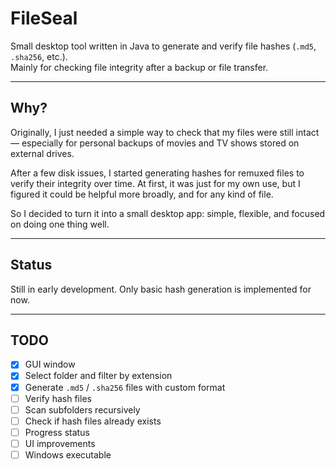 # FileSeal

Small desktop tool written in Java to generate and verify file hashes (`.md5`, `.sha256`, etc.).  
Mainly for checking file integrity after a backup or file transfer.

---

## Why?

Originally, I just needed a simple way to check that my files were still intact — especially for personal backups of movies and TV shows stored on external drives.

After a few disk issues, I started generating hashes for remuxed files to verify their integrity over time.
At first, it was just for my own use, but I figured it could be helpful more broadly, and for any kind of file.

So I decided to turn it into a small desktop app: simple, flexible, and focused on doing one thing well.

---

## Status

Still in early development. Only basic hash generation is implemented for now.

---

## TODO

- [x] GUI window
- [x] Select folder and filter by extension
- [x] Generate `.md5` / `.sha256` files with custom format
- [ ] Verify hash files
- [ ] Scan subfolders recursively
- [ ] Check if hash files already exists
- [ ] Progress status
- [ ] UI improvements
- [ ] Windows executable